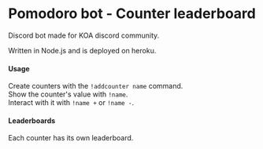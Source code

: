 # Pomodoro bot - Counter leaderboard
Discord bot made for KOA discord community.

Written in Node.js and is deployed on heroku.  

#### Usage
Create counters with the `!addcounter name` command.  
Show the counter's value with `!name`.  
Interact with it with `!name +` or `!name -`.  
 

#### Leaderboards
Each counter has its own leaderboard. 

[Node.js]: https://nodejs.org/
[Discord API]: https://discordapp.com/developers/applications/me
